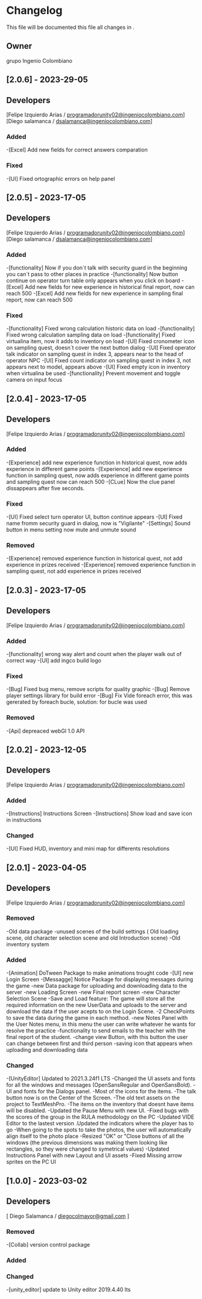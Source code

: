 # Changelog
This file will be documented this file all changes in .

## Owner
grupo Ingenio Colombiano

## [2.0.6] - 2023-29-05

## Developers
[Felipe Izquierdo Arias / programadorunity02@ingeniocolombiano.com]
[Diego salamanca / dsalamanca@ingeniocolombiano.com]

### Added

-[Excel] Add new fields for correct answers comparation 

### Fixed
-[UI] Fixed ortographic errors on help panel 

## [2.0.5] - 2023-17-05

## Developers
[Felipe Izquierdo Arias / programadorunity02@ingeniocolombiano.com]
[Diego salamanca / dsalamanca@ingeniocolombiano.com]

### Added

-[functionality] Now if you don´t talk with security guard in the beginning you can´t pass to other places in practice
-[functionality] Now button continue on operator turn table only appears when you click on board
-[Excel] Add new fields for new experience in historical final report, now can reach 500 
-[Excel] Add new fields for new experience in sampling final report, now can reach 500 

### Fixed

-[functionality] Fixed wrong calculation historic data on load
-[functionality] Fixed wrong calculation sampling data on load
-[functionality] Fixed virtualina item, now it adds to inventory on load 
-[UI] Fixed cronometer icon on sampling quest, doesn´t cover the next button dialog 
-[UI] Fixed operator talk indicator on sampling quest in index 3, appears near to the head of operator NPC
-[UI] Fixed count indicator on sampling quest in index 3, not appears next to model, appears above 
-[UI] Fixed empty icon in inventory when virtualina be used
-[functionality] Prevent movement and toggle camera on input focus


## [2.0.4] - 2023-17-05

## Developers
[Felipe Izquierdo Arias / programadorunity02@ingeniocolombiano.com]

### Added
-[Experience] add new experience function in historical quest, now adds experience in different game points
-[Experience] add new experience function in sampling quest, now adds experience in different game points and sampling quest now can reach 500 
-[CLue] Now the clue panel dissappears after five seconds.

### Fixed

-[UI] Fixed select turn operator UI, button continue appears 
-[UI] Fixed name fromm security guard in dialog, now is "Vigilante"
-[Settings] Sound button in menu setting now mute and unmute sound

### Removed
-[Experience] removed experience function in historical quest, not add experience in prizes received 
-[Experience] removed experience function in sampling quest,  not add experience in prizes received 

## [2.0.3] - 2023-17-05

## Developers
[Felipe Izquierdo Arias / programadorunity02@ingeniocolombiano.com]

### Added
-[functionality] wrong way alert and  count when the player walk out of correct way 
-[UI] add ingco build logo

### Fixed

-[Bug] Fixed bug menu, remove scripts for quality graphic
-[Bug] Remove player settings library for build error
-[Bug] Fix Vide foreach error, this was gererated by foreach bucle, solution: for bucle was used

### Removed
-[Api] depreaced webGl 1.0 API 



## [2.0.2] - 2023-12-05

## Developers
[Felipe Izquierdo Arias / programadorunity02@ingeniocolombiano.com]

### Added
-[Instructions] Instructions Screen
-[Instructions] Show load and save icon in instructions

### Changed

-[UI] Fixed HUD, inventory and mini map for differents resolutions

## [2.0.1] - 2023-04-05

## Developers
[Felipe Izquierdo Arias / programadorunity02@ingeniocolombiano.com]

### Removed
-Old data package
-unused scenes of the build settings ( Old loading scene, old character selection scene and old Introduction scene)
-Old inventory system

### Added
-[Animation] DoTween Package to make animations trought code
-[UI] new Login Screen 
-[Messagge] Notice Package for displaying messages during the game
-new Data package for uploading and downloading data to the server
-new Loading Screen
-new Final report screen
-new Character Selection Scene
-Save and Load feature: The game will store all the required information on the new UserData and uploads to the server and download the data if the user acepts to on the Login Scene.
-2 CheckPoints to save the data during the game in each method.
-new Notes Panel with the User Notes menu, in this menu the user can write whatever he wants for resolve the practice
-functionality to send emails to the teacher with the final report of the student.
-change view Button, with this button the user can change between first and third person
-saving icon that appears when uploading and downloading data


### Changed
-[UnityEditor] Updated to 2021.3.24f1 LTS
-Changed the UI assets and fonts for all the windows and messages (OpenSansRegular and OpenSansBold).
-UI and fonts for the Dialogs panel.
-Most of the icons for the items.
-The talk button now is on the Center of the Screen.
-The old text assets on the project to TextMeshPro.
-The items on the inventory that doesnt have items will be disabled. 
-Updated the Pause Menu with new UI.
-Fixed bugs with the scores of the group in the RULA methodology on the PC
-Updated VIDE Editor to the lastest version
.Updated the indicators where the player has to go
-When going to the spots to take the photos, the user will automatically align itself to the photo place
-Resized "OK" or "Close buttons of all the windows (the previous dimensions was making them looking like rectangles, so they were changed to symetrical values)
-Updated Instructions Panel with new Layout and UI assets
-Fixed Missing  arrow sprites on the PC UI



## [1.0.0] - 2023-03-02
 ## Developers 
[ Diego Salamanca / diegocolmayor@gmail.com ] 

### Removed

-[Collab] version control package
### Added

### Changed

-[unity_editor] update to Unity editor 2019.4.40 lts






